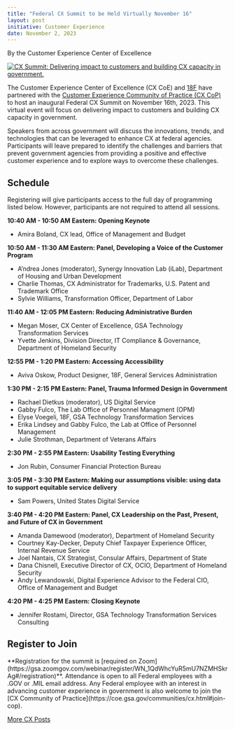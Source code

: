 ```yaml
---
title: "Federal CX Summit to be Held Virtually November 16"
layout: post
initiative: Customer Experience
date: November 2, 2023
---
```

By the Customer Experience Center of Excellence


<a href="{{site.baseurl}}/images/CX-Summit-2023_Social.jpg" target="_blank" rel="noopener noreferrer">
<img src="{{site.baseurl}}/images/CX-Summit-2023_Social.jpg" alt="CX Summit: Delivering impact to customers and building CX capacity in government."></a>

The Customer Experience Center of Excellence (CX CoE) and [18F](https://18f.gsa.gov/) have partnered with the [Customer Experience Community of Practice (CX CoP)](https://coe.gsa.gov/communities/cx.html) to host an inaugural Federal CX Summit on November 16th, 2023. This virtual event will focus on delivering impact to customers and building CX capacity in government.

Speakers from across government will discuss the innovations, trends, and technologies that can be leveraged to enhance CX at federal agencies. Participants will leave prepared to identify the challenges and barriers that prevent government agencies from providing a positive and effective customer experience and to explore ways to overcome these challenges.

<h2>Schedule</h2>
Registering will give participants access to the full day of programming listed below. However, participants are not required to attend all sessions. 

**10:40 AM - 10:50 AM Eastern: Opening Keynote**
- Amira Boland, CX lead, Office of Management and Budget

**10:50 AM - 11:30 AM Eastern: Panel, Developing a Voice of the Customer Program**
- A’ndrea Jones (moderator), Synergy Innovation Lab (iLab), Department of Housing and Urban Development
- Charlie Thomas, CX Administrator for Trademarks, U.S. Patent and Trademark Office
- Sylvie Williams, Transformation Officer, Department of Labor

**11:40 AM - 12:05 PM Eastern: Reducing Administrative Burden**
- Megan Moser, CX Center of Excellence, GSA Technology Transformation Services
- Yvette Jenkins, Division Director, IT Compliance & Governance, Department of Homeland Security

**12:55 PM - 1:20 PM Eastern: Accessing Accessibility**
- Aviva Oskow, Product Designer, 18F, General Services Administration

**1:30 PM - 2:15 PM Eastern: Panel, Trauma Informed Design in Government**
- Rachael Dietkus (moderator), US Digital Service
- Gabby Fulco, The Lab Office of Personnel Managment (OPM)
- Elyse Voegeli, 18F, GSA Technology Transformation Services
- Erika Lindsey and Gabby Fulco, the Lab at Office of Personnel Management 
- Julie Strothman, Department of Veterans Affairs

**2:30 PM - 2:55 PM Eastern: Usability Testing Everything**
- Jon Rubin, Consumer Financial Protection Bureau

**3:05 PM - 3:30 PM Eastern: Making our assumptions visible: using data to support equitable service delivery**
- Sam Powers, United States Digital Service 

**3:40 PM - 4:20 PM Eastern: Panel, CX Leadership on the Past, Present, and Future of CX in Government**
- Amanda Damewood (moderator), Department of Homeland Security
- Courtney Kay-Decker, Deputy Chief Taxpayer Experience Officer, Internal Revenue Service
- Joel Nantais, CX Strategist, Consular Affairs, Department of State
- Dana Chisnell, Executive Director of CX, OCIO, Department of Homeland Security
- Andy Lewandowski, Digital Experience Advisor to the Federal CIO, Office of Management and Budget

**4:20 PM - 4:25 PM Eastern: Closing Keynote**
- Jennifer Rostami, Director, GSA Technology Transformation Services Consulting 
  
<h2>Register to Join</h2>
**Registration for the summit is [required on Zoom](https://gsa.zoomgov.com/webinar/register/WN_1QdWhcYuR5mU7NZMHSkrAg#/registration)**. Attendance is open to all Federal employees with a .GOV or .MIL email address. Any Federal employee with an interest in advancing customer experience in government is also welcome to join the [CX Community of Practice](https://coe.gsa.gov/communities/cx.html#join-cop).

<a href="{{site.baseurl}}/coe/customer-experience.html#coe-updates" class="usa-button">More CX Posts</a>
